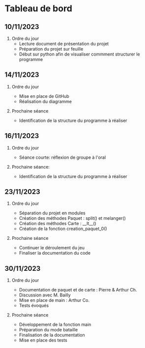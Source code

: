# Tableau de bord

## 10/11/2023

1. Ordre du jour
    - Lecture document de présentation du projet
    - Préparation du projet sur feuille
    - Début sur python afin de visualiser commment structurer le programme

## 14/11/2023

1. Ordre du jour
    - Mise en place de GitHub
    - Réalisation du diagramme

2. Prochaine séance
    - Identification de la structure du programme à réaliser

## 16/11/2023

1. Ordre du jour
    - Séance courte: réflexion de groupe à l'oral

2. Prochaine séance:
    - Identification de la structure du programme à réaliser

## 23/11/2023

1. Ordre du jour
    - Séparation du projet en modules
    - Création des méthodes Paquet : split() et melanger()
    - Création des méthodes Carte : \_\_lt__()
    - Création de la fonction creation_paquet_0()

2. Prochaine séance
    - Continuer le déroulement du jeu
    - Finaliser la documentation du code

## 30/11/2023

1. Ordre du jour
    - Documentation de paquet et de carte : Pierre & Arthur Ch.
    - Discussion avec M. Bailly
    - Mise en place de main : Arthur Co.
    - Tests évoqués

2. Prochaine séance
    - Développement de la fonction main
    - Préparation du mode bataille
    - Finalisation de la documentation
    - Mise en place des tests
